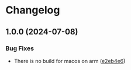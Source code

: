 # Changelog

## 1.0.0 (2024-07-08)


### Bug Fixes

* There is no build for macos on arm ([e2eb4e6](https://www.github.com/carlduevel/asdf-tfenv/commit/e2eb4e66107fe1ef8ae8a14639174bf7b6456562))

